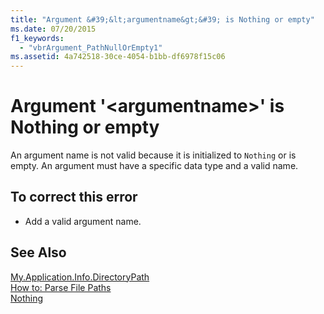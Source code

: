 ```yaml
---
title: "Argument &#39;&lt;argumentname&gt;&#39; is Nothing or empty"
ms.date: 07/20/2015
f1_keywords: 
  - "vbrArgument_PathNullOrEmpty1"
ms.assetid: 4a742518-30ce-4054-b1bb-df6978f15c06
---
```

# Argument &#39;&lt;argumentname&gt;&#39; is Nothing or empty
An argument name is not valid because it is initialized to `Nothing` or is empty. An argument must have a specific data type and a valid name.  
  
## To correct this error  
  
- Add a valid argument name.  
  
## See Also  
 [My.Application.Info.DirectoryPath](xref:Microsoft.VisualBasic.ApplicationServices.AssemblyInfo.DirectoryPath)  
 [How to: Parse File Paths](../../visual-basic/developing-apps/programming/drives-directories-files/how-to-parse-file-paths.md)  
 [Nothing](../../visual-basic/language-reference/nothing.md)
